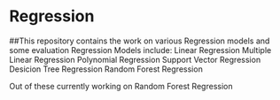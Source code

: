 # Regression

##This repository contains the work on various Regression models and some evaluation
Regression Models include:
Linear Regression
Multiple Linear Regression
Polynomial Regression
Support Vector Regression
Desicion Tree Regression
Random Forest Regression

Out of these currently working on Random Forest Regression
